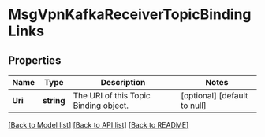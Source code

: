 # MsgVpnKafkaReceiverTopicBindingLinks

## Properties
Name | Type | Description | Notes
------------ | ------------- | ------------- | -------------
**Uri** | **string** | The URI of this Topic Binding object. | [optional] [default to null]

[[Back to Model list]](../README.md#documentation-for-models) [[Back to API list]](../README.md#documentation-for-api-endpoints) [[Back to README]](../README.md)

